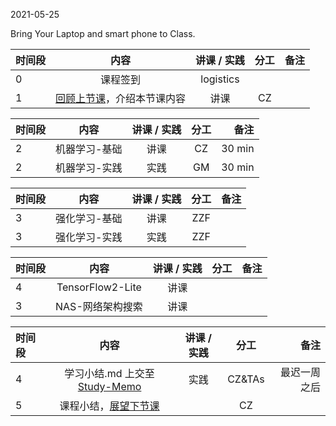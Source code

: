 2021-05-25

Bring Your Laptop and smart phone  to Class. 

| 时间段 |  内容    | 讲课 / 实践     |  分工  |  备注       |
| :---   |   :----:    |   :----:    |    :----:    | ---: |
|   0    |  课程签到     |  logistics   |          |        |
|   1    |  [回顾上节课](../WW13/WW13-Plan.md)，介绍本节课内容     |  讲课    |     CZ     |       |


| 时间段 |          内容        | 讲课 / 实践 | 分工  | 备注 |
| :----- | :-------------------: | :------: | :---: | ---: |
|    2   |     机器学习-基础      |   讲课    |    CZ      |  30 min      |
|    2   |     机器学习-实践      |   实践    |    GM      |  30 min      |

| 时间段  |          内容        | 讲课 / 实践 | 分工  | 备注 |
| :----- | :-------------------: | :------: | :---: | ---: |
|    3   |     强化学习-基础      |   讲课     |    ZZF      |        |
|    3   |     强化学习-实践      |   实践     |    ZZF      |        |

| 时间段  |          内容        | 讲课 / 实践 | 分工  | 备注 |
| :----- | :-------------------: | :------: | :---: | ---: |
|    4   |     TensorFlow2-Lite     |   讲课     |           |        |
|    3   |     NAS-网络架构搜索      |   讲课     |           |        |

|时间段  |  内容    |  讲课 / 实践     |  分工  |  备注       |
| :---   |   :----:    |   :----:    |    :----:    | ---: |
|   4    | 学习小结.md 上交至[Study-Memo](../../Study-Memo)   |  实践    |     CZ&TAs     |   最迟一周之后     |
|   5    | 课程小结，[展望下节课](../WW15/WW15-Plan.md)    |     |  CZ   |       |
